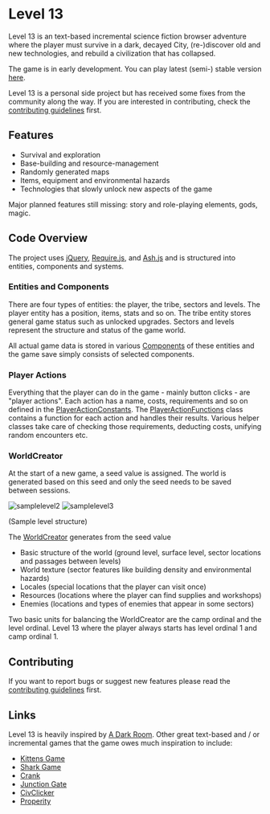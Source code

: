 # Level 13

Level 13 is an text-based incremental science fiction browser adventure where the player must survive in a dark, decayed City, (re-)discover old and new technologies, and rebuild a civilization that has collapsed.

The game is in early development. You can play latest (semi-) stable version [here](https://nroutasuo.github.io/level13/).

Level 13 is a personal side project but has received some fixes from the community along the way. If you are interested in contributing, check the [contributing guidelines](docs/CONTRIBUTING.md) first.


## Features

* Survival and exploration
* Base-building and resource-management
* Randomly generated maps
* Items, equipment and environmental hazards
* Technologies that slowly unlock new aspects of the game

Major planned features still missing: story and role-playing elements, gods, magic.

## Code Overview

The project uses [jQuery](https://jquery.com/), [Require.js](http://requirejs.org/), and [Ash.js](https://github.com/brejep/ash-js) and is structured into entities, components and systems.

### Entities and Components

There are four types of entities: the player, the tribe, sectors and levels. The player entity has a position, items, stats and so on. The tribe entity stores general game status such as unlocked upgrades. Sectors and levels represent the structure and status of the game world.

All actual game data is stored in various [Components](https://github.com/nroutasuo/level13/tree/master/src/game/components) of these entities and the game save simply consists of selected components.

### Player Actions

Everything that the player can do in the game - mainly button clicks - are "player actions". Each action has a name, costs, requirements and so on defined in the [PlayerActionConstants](https://github.com/nroutasuo/level13/blob/master/src/game/constants/PlayerActionConstants.js). The [PlayerActionFunctions](https://github.com/nroutasuo/level13/blob/master/src/game/PlayerActionFunctions.js) class contains a function for each action and handles their results. Various helper classes take care of checking those requirements, deducting costs, unifying random encounters etc.

### WorldCreator

At the start of a new game, a seed value is assigned. The world is generated based on this seed and only the seed needs to be saved between sessions.

![samplelevel2](/docs/samplelevel2.PNG)  ![samplelevel3](/docs/samplelevel3.PNG)

(Sample level structure)

The [WorldCreator](https://github.com/nroutasuo/level13/blob/master/src/game/worldcreator/WorldCreator.js) generates from the seed value

* Basic structure of the world (ground level, surface level, sector locations and passages between levels)
* World texture (sector features like building density and environmental hazards)
* Locales (special locations that the player can visit once)
* Resources (locations where the player can find supplies and workshops)
* Enemies (locations and types of enemies that appear in some sectors)

Two basic units for balancing the WorldCreator are the camp ordinal and the level ordinal. Level 13 where the player always starts has level ordinal 1 and camp ordinal 1.

## Contributing

If you want to report bugs or suggest new features please read the [contributing guidelines](docs/CONTRIBUTING.md) first.

## Links

Level 13 is heavily inspired by [A Dark Room]( http://adarkroom.doublespeakgames.com/). Other great text-based and / or incremental games that the game owes much inspiration to include:

* [Kittens Game](http://bloodrizer.ru/games/kittens/)
* [Shark Game](http://cirri.al/sharks/)
* [Crank](https://faedine.com/games/crank/b39/)
* [Junction Gate](http://www.junctiongate.com/)
* [CivClicker](http://dhmholley.co.uk/civclicker.html)
* [Properity](http://playprosperity.ca/)
